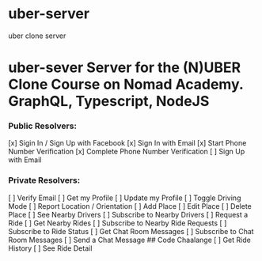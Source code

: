 # uber-server

uber clone server

# uber-sever Server for the (N)UBER Clone Course on Nomad Academy. GraphQL, Typescript, NodeJS

### Public Resolvers:

[x] Sigin In / Sign Up with Facebook
[x] Sign In with Email
[x] Start Phone Number Verification
[x] Complete Phone Number Verification
[ ] Sign Up with Email

### Private Resolvers:

[ ] Verify Email
[ ] Get my Profile
[ ] Update my Profile
[ ] Toggle Driving Mode
[ ] Report Location / Orientation
[ ] Add Place
[ ] Edit Place
[ ] Delete Place
[ ] See Nearby Drivers
[ ] Subscribe to Nearby Drivers
[ ] Request a Ride
[ ] Get Nearby Rides
[ ] Subscribe to Nearby Ride Requests
[ ] Subscribe to Ride Status
[ ] Get Chat Room Messages
[ ] Subscribe to Chat Room Messages
[ ] Send a Chat Message ## Code Chaalange
[ ] Get Ride History
[ ] See Ride Detail
